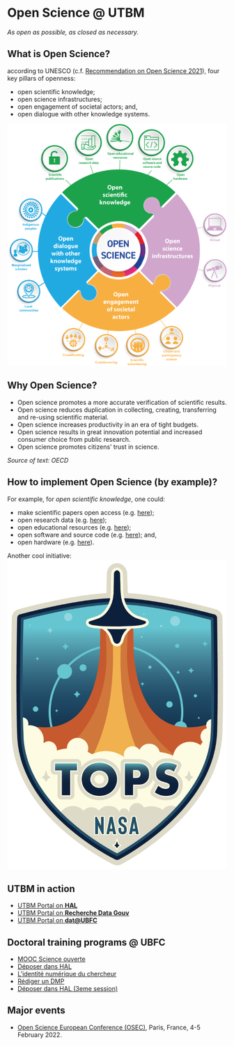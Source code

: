 # Open Science @ UTBM

*As open as possible, as closed as necessary.*

## What is Open Science?

according to UNESCO (c.f. [Recommendation on Open Science 2021](https://unesdoc.unesco.org/ark:/48223/pf0000383323)), four key pillars of openness:
* open scientific knowledge;
* open science infrastructures;
* open engagement of societal actors; and,
* open dialogue with other knowledge systems.

![UNESCO-Open_science-pillars-en.png](images/UNESCO-OS.png)

## Why Open Science?

* Open science promotes a more accurate verification of scientific results.
* Open science reduces duplication in collecting, creating, transferring and re-using scientific material.
* Open science increases productivity in an era of tight budgets.
* Open science results in great innovation potential and increased consumer choice from public research.
* Open science promotes citizens’ trust in science.

*Source of text: OECD*

## How to implement Open Science (by example)?

For example, for *open scientific knowledge*, one could:
* make scientific papers open access (e.g. [here](https://scholar.google.com/citations?user=D1x7Hd8AAAAJ));
* open research data (e.g. [here](https://yzrobot.github.io/#Research));
* open educational resources (e.g. [here](https://yzrobot.github.io/introduction_to_mobile_robotics/));
* open software and source code (e.g. [here](https://github.com/yzrobot)); and,
* open hardware (e.g. [here](https://github.com/Nedzhaken/human_aware_navigation)).

Another cool initiative: [![nasa-tops](images/nasa-tops.png)](https://github.com/nasa/Transform-to-Open-Science)

## UTBM in action

* [UTBM Portal on **HAL**](https://hal.science/)
* [UTBM Portal on **Recherche Data Gouv**](https://recherche.data.gouv.fr/en)
* [UTBM Portal on **dat@UBFC**](https://search-data.ubfc.fr/)

## Doctoral training programs @ UBFC

* [MOOC Science ouverte](https://adum.fr/script/formations.pl?mod=3494499)
* [Déposer dans HAL](https://adum.fr/script/formations.pl?mod=3490888)
* [L'identité numérique du chercheur](https://adum.fr/script/formations.pl?mod=3490842)
* [Rédiger un DMP](https://adum.fr/script/formations.pl?mod=415727)
* [Déposer dans HAL (3eme session)](https://adum.fr/script/formations.pl?mod=3490034)


## Major events

* [Open Science European Conference (OSEC)](https://osec2022.eu/), Paris, France, 4-5 February 2022.
